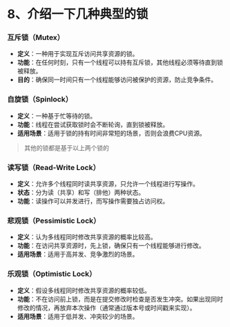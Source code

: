 # 8、介绍一下几种典型的锁

### 互斥锁（Mutex）

- **定义**：一种用于实现互斥访问共享资源的锁。
- **功能**：在任何时刻，只有一个线程可以持有互斥锁，其他线程必须等待直到锁被释放。
- **目的**：确保同一时间只有一个线程能够访问被保护的资源，防止竞争条件。

### 自旋锁（Spinlock）

- **定义**：一种基于忙等待的锁。
- **功能**：线程在尝试获取锁时会不断轮询，直到锁被释放。
- **适用场景**：适用于锁的持有时间非常短的场景，否则会浪费CPU资源。

>其他的锁都是基于以上两个锁的
### 读写锁（Read-Write Lock）

- **定义**：允许多个线程同时读共享资源，只允许一个线程进行写操作。
- **状态**：分为读（共享）和写（排他）两种状态。
- **功能**：读操作可以并发进行，而写操作需要独占访问权。

### 悲观锁（Pessimistic Lock）

- **定义**：认为多线程同时修改共享资源的概率比较高。
- **功能**：在访问共享资源时，先上锁，确保只有一个线程能够进行修改。
- **适用场景**：适用于高并发、竞争激烈的场景。

### 乐观锁（Optimistic Lock）

- **定义**：假设多线程同时修改共享资源的概率较低。
- **功能**：不在访问前上锁，而是在提交修改时检查是否发生冲突。如果出现同时修改的情况，再放弃本次操作（通常通过版本号或时间戳来实现）。
- **适用场景**：适用于低并发、冲突较少的场景。